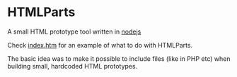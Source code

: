 HTMLParts
=========

A small HTML prototype tool written in <a href="http://nodejs.org/">nodejs</a>

Check <a href="https://github.com/PetterBoozegunk/HTMLParts/blob/master/index.htm">index.htm</a> for an example of what to do with HTMLParts.

The basic idea was to make it possible to include files (like in PHP etc) 
when building small, hardcoded HTML prototypes.
